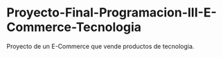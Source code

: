 # Proyecto-Final-Programacion-III-E-Commerce-Tecnologia
Proyecto de un E-Commerce que vende productos de tecnologia.
